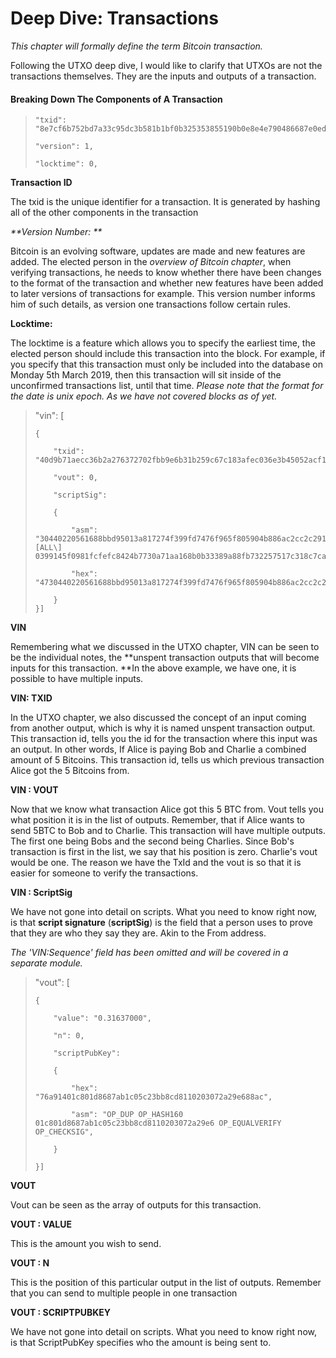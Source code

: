 # Deep Dive: Transactions

_This chapter will formally define the term Bitcoin transaction._

Following the UTXO deep dive, I would like to clarify that UTXOs are not the transactions themselves. They are the inputs and outputs of a transaction.

#### **Breaking Down The Components of A Transaction**

> ```
> "txid": "8e7cf6b752bd7a33c95dc3b581b1bf0b325353855190b0e8e4e790486687e0ed",
> ```
>
> ```
> "version": 1,
>
> "locktime": 0,
> ```

**Transaction ID**

The txid is the unique identifier for a transaction. It is generated by hashing all of the other components in the transaction

_**Version Number: **_

Bitcoin is an evolving software, updates are made and new features are added. The elected person in the _overview of Bitcoin chapter_, when verifying transactions, he needs to know whether there have been changes to the format of the transaction and whether new features have been added to later versions of transactions for example. This version number informs him of such details, as version one transactions follow certain rules.

**Locktime:**

The locktime is a feature which allows you to specify the earliest time, the elected person should include this transaction into the block. For example, if you specify that this transaction must only be included into the database on Monday 5th March 2019, then this transaction will sit inside of the unconfirmed transactions list, until that time. _Please note that the format for the date is unix epoch. As we have not covered blocks as of yet._

> "vin": \[
>
> ```
> {
>
>     "txid": "40d9b71aecc36b2a276372702fbb9e6b31b259c67c183afec036e3b45052acf1",
>
>     "vout": 0,
>
>     "scriptSig":
>
>     {
>
>         "asm": "30440220561688bbd95013a817274f399fd7476f965f805904b886ac2cc2c291d883beed02201aa9467404c3dec4702468eee9c7bfe7940ea9531a8e5158b162ab5b705a6d22\[ALL\] 0399145f0981fcfefc8424b7730a71aa168b0b33389a88fb732257517c318c7ca5",
>
>         "hex": "4730440220561688bbd95013a817274f399fd7476f965f805904b886ac2cc2c291d883beed02201aa9467404c3dec4702468eee9c7bfe7940ea9531a8e5158b162ab5b705a6d2201210399145f0981fcfefc8424b7730a71aa168b0b33389a88fb732257517c318c7ca5"
>
>     }
> }]
> ```

**VIN**

Remembering what we discussed in the UTXO chapter, VIN can be seen to be the individual notes, the **unspent transaction outputs that will become inputs for this transaction. **In the above example, we have one, it is possible to have multiple inputs.

**VIN: TXID**

In the UTXO chapter, we also discussed the concept of an input coming from another output, which is why it is named unspent transaction output. This transaction id, tells you the id for the transaction where this input was an output. In other words, If Alice is paying Bob and Charlie a combined amount of 5 Bitcoins. This transaction id, tells us which previous transaction Alice got the 5 Bitcoins from.

**VIN : VOUT**

Now that we know what transaction Alice got this 5 BTC from. Vout tells you what position it is in the list of outputs. Remember, that if Alice wants to send 5BTC to Bob and to Charlie. This transaction will have multiple outputs. The first one being Bobs and the second being Charlies. Since Bob's transaction is first in the list, we say that his position is zero. Charlie's vout would be one. The reason we have the TxId and the vout is so that it is easier for someone to verify the transactions.

**VIN : ScriptSig**

We have not gone into detail on scripts. What you need to know right now, is that **script signature** \(**scriptSig**\) is the field that a person uses to prove that they are who they say they are. Akin to the From address.

_The 'VIN:Sequence' field has been omitted and will be covered in a separate module._

> "vout": \[
>
> ```
> {
>
>     "value": "0.31637000",
>
>     "n": 0,
>
>     "scriptPubKey":
>
>     {
>
>         "hex": "76a91401c801d8687ab1c05c23bb8cd8110203072a29e688ac",
>
>         "asm": "OP_DUP OP_HASH160 01c801d8687ab1c05c23bb8cd8110203072a29e6 OP_EQUALVERIFY OP_CHECKSIG",
>
>     }
>
> }]
> ```

**VOUT**

Vout can be seen as the array of outputs for this transaction.

**VOUT : VALUE**

This is the amount you wish to send.

**VOUT : N**

This is the position of this particular output in the list of outputs. Remember that you can send to multiple people in one transaction

**VOUT : SCRIPTPUBKEY**

We have not gone into detail on scripts. What you need to know right now, is that ScriptPubKey specifies who the amount is being sent to.

